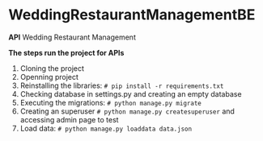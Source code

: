 # WeddingRestaurantManagementBE
__API__
Wedding Restaurant Management

**The steps run the project for APIs**
1. Cloning the project
2. Openning project
3. Reinstalling the libraries: `# pip install -r requirements.txt`
4. Checking database in settings.py and creating an empty database
5. Executing the migrations: `# python manage.py migrate`
6. Creating an superuser `# python manage.py createsuperuser` and accessing admin page to test
7. Load data: `# python manage.py loaddata data.json`
